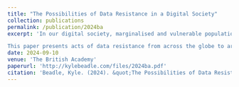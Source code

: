 ```yaml
---
title: "The Possibilities of Data Resistance in a Digital Society"
collection: publications
permalink: /publication/2024ba
excerpt: 'In our digital society, marginalised and vulnerable populations are unequally at risk of discrimination, surveillance, and lack of representation from the collection, analysis, and usage of their data. Instead of submitting to these consequences of our digital society, data resistance, or the subversive and productive act of responding to the power of corporate and governmental data practices, offers a way out.

This paper presents acts of data resistance from across the globe to argue that a good digital society mirrors a good democratic society—one that supports individual and collective agency, autonomy, and empowerment, strengthens democratic values and promotes equality and justice, and stimulates market competition. The paper concludes with three, brief policy provocations, imposing a data tax, enabling participatory governance of data regulation, and establishing self-sovereign identity, all of which build upon the work of activists, academics, and artists dedicated to creating a better digital society.'
date: 2024-09-10
venue: 'The British Academy'
paperurl: 'http://kylebeadle.com/files/2024ba.pdf'
citation: 'Beadle, Kyle. (2024). &quot;The Possibilities of Data Resistance in a Digital Society.&quot; <i> The British Academy</i>.'
---
```

